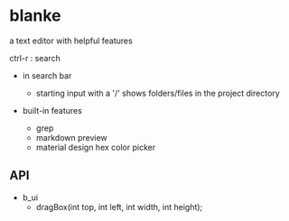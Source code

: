 # blanke
a text editor with helpful features

ctrl-r : search

- in search bar
    - starting input with a '/' shows folders/files in the project directory

- built-in features
    - grep
    - markdown preview
    - material design hex color picker

## API
- b_ui
    - dragBox(int top, int left, int width, int height); 